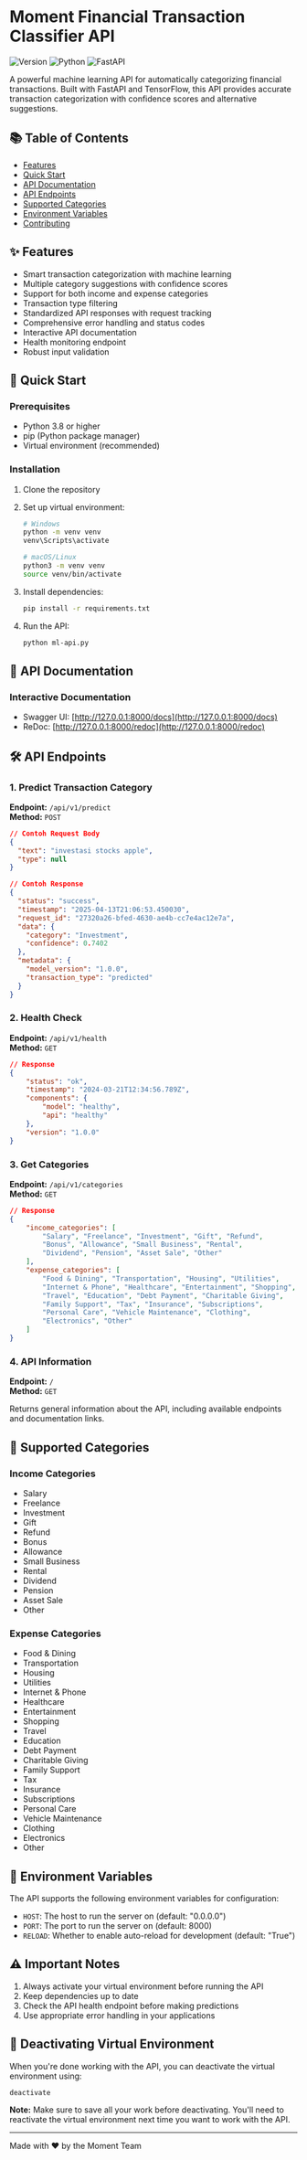 # Moment Financial Transaction Classifier API

![Version](https://img.shields.io/badge/version-1.0.0-blue.svg)
![Python](https://img.shields.io/badge/python-3.8+-brightgreen.svg)
![FastAPI](https://img.shields.io/badge/FastAPI-0.95+-ff69b4.svg)

A powerful machine learning API for automatically categorizing financial transactions. Built with FastAPI and TensorFlow, this API provides accurate transaction categorization with confidence scores and alternative suggestions.

## 📚 Table of Contents

- [Features](#features)
- [Quick Start](#quick-start)
- [API Documentation](#api-documentation)
- [API Endpoints](#api-endpoints)
- [Supported Categories](#supported-categories)
- [Environment Variables](#environment-variables)
- [Contributing](#contributing)

## ✨ Features

- Smart transaction categorization with machine learning
- Multiple category suggestions with confidence scores
- Support for both income and expense categories
- Transaction type filtering
- Standardized API responses with request tracking
- Comprehensive error handling and status codes
- Interactive API documentation
- Health monitoring endpoint
- Robust input validation

## 🚀 Quick Start

### Prerequisites

- Python 3.8 or higher
- pip (Python package manager)
- Virtual environment (recommended)

### Installation

1. Clone the repository
2. Set up virtual environment:

   ```bash
   # Windows
   python -m venv venv
   venv\Scripts\activate

   # macOS/Linux
   python3 -m venv venv
   source venv/bin/activate
   ```

3. Install dependencies:
   ```bash
   pip install -r requirements.txt
   ```
4. Run the API:
   ```bash
   python ml-api.py
   ```

## 📖 API Documentation

### Interactive Documentation

- Swagger UI: [http://127.0.0.1:8000/docs](http://127.0.0.1:8000/docs)
- ReDoc: [http://127.0.0.1:8000/redoc](http://127.0.0.1:8000/redoc)

## 🛠 API Endpoints

### 1. Predict Transaction Category

**Endpoint:** `/api/v1/predict`  
**Method:** `POST`

```json
// Contoh Request Body
{
  "text": "investasi stocks apple",
  "type": null
}

// Contoh Response
{
  "status": "success",
  "timestamp": "2025-04-13T21:06:53.450030",
  "request_id": "27320a26-bfed-4630-ae4b-cc7e4ac12e7a",
  "data": {
    "category": "Investment",
    "confidence": 0.7402
  },
  "metadata": {
    "model_version": "1.0.0",
    "transaction_type": "predicted"
  }
}
```

### 2. Health Check

**Endpoint:** `/api/v1/health`  
**Method:** `GET`

```json
// Response
{
    "status": "ok",
    "timestamp": "2024-03-21T12:34:56.789Z",
    "components": {
        "model": "healthy",
        "api": "healthy"
    },
    "version": "1.0.0"
}
```

### 3. Get Categories

**Endpoint:** `/api/v1/categories`  
**Method:** `GET`

```json
// Response
{
    "income_categories": [
        "Salary", "Freelance", "Investment", "Gift", "Refund", 
        "Bonus", "Allowance", "Small Business", "Rental", 
        "Dividend", "Pension", "Asset Sale", "Other"
    ],
    "expense_categories": [
        "Food & Dining", "Transportation", "Housing", "Utilities",
        "Internet & Phone", "Healthcare", "Entertainment", "Shopping", 
        "Travel", "Education", "Debt Payment", "Charitable Giving",
        "Family Support", "Tax", "Insurance", "Subscriptions",
        "Personal Care", "Vehicle Maintenance", "Clothing", 
        "Electronics", "Other"
    ]
}
```

### 4. API Information

**Endpoint:** `/`  
**Method:** `GET`

Returns general information about the API, including available endpoints and documentation links.

## 🎯 Supported Categories

### Income Categories

- Salary
- Freelance
- Investment
- Gift
- Refund
- Bonus
- Allowance
- Small Business
- Rental
- Dividend
- Pension
- Asset Sale
- Other

### Expense Categories

- Food & Dining
- Transportation
- Housing
- Utilities
- Internet & Phone
- Healthcare
- Entertainment
- Shopping
- Travel
- Education
- Debt Payment
- Charitable Giving
- Family Support
- Tax
- Insurance
- Subscriptions
- Personal Care
- Vehicle Maintenance
- Clothing
- Electronics
- Other

## 🔧 Environment Variables

The API supports the following environment variables for configuration:

- `HOST`: The host to run the server on (default: "0.0.0.0")
- `PORT`: The port to run the server on (default: 8000)
- `RELOAD`: Whether to enable auto-reload for development (default: "True")

## ⚠️ Important Notes

1. Always activate your virtual environment before running the API
2. Keep dependencies up to date
3. Check the API health endpoint before making predictions
4. Use appropriate error handling in your applications

## 🔌 Deactivating Virtual Environment

When you're done working with the API, you can deactivate the virtual environment using:

```bash
deactivate
```

**Note:** Make sure to save all your work before deactivating. You'll need to reactivate the virtual environment next time you want to work with the API.

---

Made with ❤️ by the Moment Team
